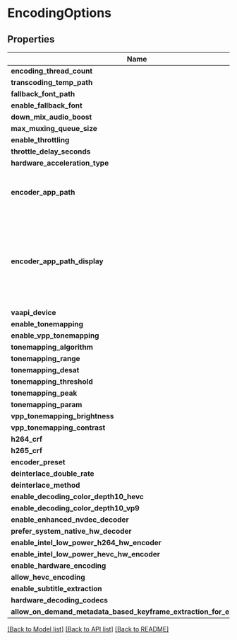 # EncodingOptions

## Properties

Name | Type | Description | Notes
------------ | ------------- | ------------- | -------------
**encoding_thread_count** | Option<**i32**> |  | [optional]
**transcoding_temp_path** | Option<**String**> |  | [optional]
**fallback_font_path** | Option<**String**> |  | [optional]
**enable_fallback_font** | Option<**bool**> |  | [optional]
**down_mix_audio_boost** | Option<**f64**> |  | [optional]
**max_muxing_queue_size** | Option<**i32**> |  | [optional]
**enable_throttling** | Option<**bool**> |  | [optional]
**throttle_delay_seconds** | Option<**i32**> |  | [optional]
**hardware_acceleration_type** | Option<**String**> |  | [optional]
**encoder_app_path** | Option<**String**> | Gets or sets the FFmpeg path as set by the user via the UI. | [optional]
**encoder_app_path_display** | Option<**String**> | Gets or sets the current FFmpeg path being used by the system and displayed on the transcode page. | [optional]
**vaapi_device** | Option<**String**> |  | [optional]
**enable_tonemapping** | Option<**bool**> |  | [optional]
**enable_vpp_tonemapping** | Option<**bool**> |  | [optional]
**tonemapping_algorithm** | Option<**String**> |  | [optional]
**tonemapping_range** | Option<**String**> |  | [optional]
**tonemapping_desat** | Option<**f64**> |  | [optional]
**tonemapping_threshold** | Option<**f64**> |  | [optional]
**tonemapping_peak** | Option<**f64**> |  | [optional]
**tonemapping_param** | Option<**f64**> |  | [optional]
**vpp_tonemapping_brightness** | Option<**f64**> |  | [optional]
**vpp_tonemapping_contrast** | Option<**f64**> |  | [optional]
**h264_crf** | Option<**i32**> |  | [optional]
**h265_crf** | Option<**i32**> |  | [optional]
**encoder_preset** | Option<**String**> |  | [optional]
**deinterlace_double_rate** | Option<**bool**> |  | [optional]
**deinterlace_method** | Option<**String**> |  | [optional]
**enable_decoding_color_depth10_hevc** | Option<**bool**> |  | [optional]
**enable_decoding_color_depth10_vp9** | Option<**bool**> |  | [optional]
**enable_enhanced_nvdec_decoder** | Option<**bool**> |  | [optional]
**prefer_system_native_hw_decoder** | Option<**bool**> |  | [optional]
**enable_intel_low_power_h264_hw_encoder** | Option<**bool**> |  | [optional]
**enable_intel_low_power_hevc_hw_encoder** | Option<**bool**> |  | [optional]
**enable_hardware_encoding** | Option<**bool**> |  | [optional]
**allow_hevc_encoding** | Option<**bool**> |  | [optional]
**enable_subtitle_extraction** | Option<**bool**> |  | [optional]
**hardware_decoding_codecs** | Option<**Vec<String>**> |  | [optional]
**allow_on_demand_metadata_based_keyframe_extraction_for_extensions** | Option<**Vec<String>**> |  | [optional]

[[Back to Model list]](../README.md#documentation-for-models) [[Back to API list]](../README.md#documentation-for-api-endpoints) [[Back to README]](../README.md)


